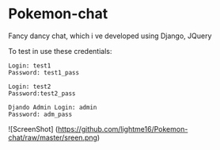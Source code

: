 # Pokemon-chat
Fancy dancy chat, which i ve developed using Django, JQuery

To test in use these credentials: 
```
Login: test1
Password: test1_pass

Login: test2
Password:test2_pass

Djando Admin Login: admin
Password: adm_pass
```

![ScreenShot] (https://github.com/lightme16/Pokemon-chat/raw/master/sreen.png)
